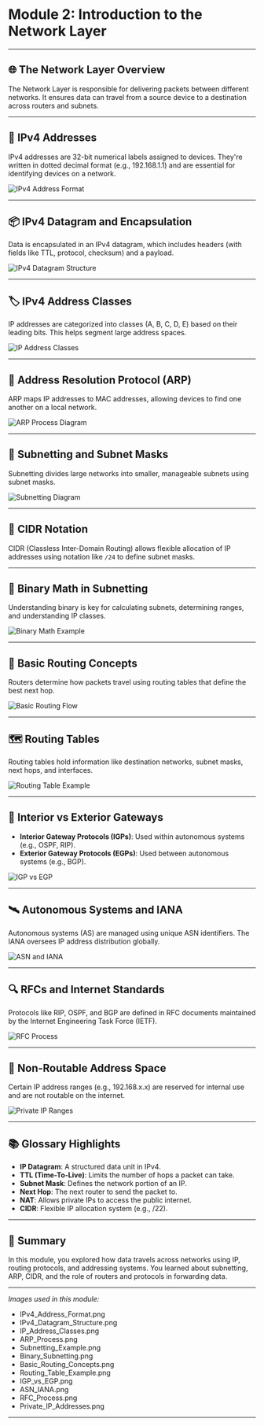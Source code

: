 # Module 2: Introduction to the Network Layer

---

## 🌐 The Network Layer Overview

The Network Layer is responsible for delivering packets between different networks. It ensures data can travel from a source device to a destination across routers and subnets.

---

## 📍 IPv4 Addresses

IPv4 addresses are 32-bit numerical labels assigned to devices. They're written in dotted decimal format (e.g., 192.168.1.1) and are essential for identifying devices on a network.

![IPv4 Address Format](./images/IPv4_Address_Format.png)

---

## 📦 IPv4 Datagram and Encapsulation

Data is encapsulated in an IPv4 datagram, which includes headers (with fields like TTL, protocol, checksum) and a payload.

![IPv4 Datagram Structure](./images/IPv4_Datagram_Structure.png)

---

## 🏷️ IPv4 Address Classes

IP addresses are categorized into classes (A, B, C, D, E) based on their leading bits. This helps segment large address spaces.

![IP Address Classes](./images/IP_Address_Classes.png)

---

## 🔁 Address Resolution Protocol (ARP)

ARP maps IP addresses to MAC addresses, allowing devices to find one another on a local network.

![ARP Process Diagram](./images/ARP_Process.png)

---

## 🔢 Subnetting and Subnet Masks

Subnetting divides large networks into smaller, manageable subnets using subnet masks.

![Subnetting Diagram](./images/Subnetting_Example.png)

---

## 📐 CIDR Notation

CIDR (Classless Inter-Domain Routing) allows flexible allocation of IP addresses using notation like `/24` to define subnet masks.

---

## 🔣 Binary Math in Subnetting

Understanding binary is key for calculating subnets, determining ranges, and understanding IP classes.

![Binary Math Example](./images/Binary_Subnetting.png)

---

## 🚦 Basic Routing Concepts

Routers determine how packets travel using routing tables that define the best next hop.

![Basic Routing Flow](./images/Basic_Routing_Concepts.png)

---

## 🗺️ Routing Tables

Routing tables hold information like destination networks, subnet masks, next hops, and interfaces.

![Routing Table Example](./images/Routing_Table_Example.png)

---

## 🔄 Interior vs Exterior Gateways

- **Interior Gateway Protocols (IGPs)**: Used within autonomous systems (e.g., OSPF, RIP).
- **Exterior Gateway Protocols (EGPs)**: Used between autonomous systems (e.g., BGP).

![IGP vs EGP](./images/IGP_vs_EGP.png)

---

## 🛰️ Autonomous Systems and IANA

Autonomous systems (AS) are managed using unique ASN identifiers. The IANA oversees IP address distribution globally.

![ASN and IANA](./images/ASN_IANA.png)

---

## 🔍 RFCs and Internet Standards

Protocols like RIP, OSPF, and BGP are defined in RFC documents maintained by the Internet Engineering Task Force (IETF).

![RFC Process](./images/RFC_Process.png)

---

## 🚫 Non-Routable Address Space

Certain IP address ranges (e.g., 192.168.x.x) are reserved for internal use and are not routable on the internet.

![Private IP Ranges](./images/Private_IP_Addresses.png)

---

## 📚 Glossary Highlights

- **IP Datagram**: A structured data unit in IPv4.
- **TTL (Time-To-Live)**: Limits the number of hops a packet can take.
- **Subnet Mask**: Defines the network portion of an IP.
- **Next Hop**: The next router to send the packet to.
- **NAT**: Allows private IPs to access the public internet.
- **CIDR**: Flexible IP allocation system (e.g., /22).

---

## 📘 Summary

In this module, you explored how data travels across networks using IP, routing protocols, and addressing systems. You learned about subnetting, ARP, CIDR, and the role of routers and protocols in forwarding data.

---

*Images used in this module:*

- IPv4_Address_Format.png  
- IPv4_Datagram_Structure.png  
- IP_Address_Classes.png  
- ARP_Process.png  
- Subnetting_Example.png  
- Binary_Subnetting.png  
- Basic_Routing_Concepts.png  
- Routing_Table_Example.png  
- IGP_vs_EGP.png  
- ASN_IANA.png  
- RFC_Process.png  
- Private_IP_Addresses.png

---
